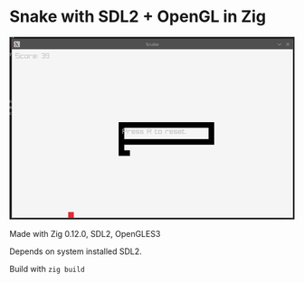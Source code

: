 # Snake with SDL2 + OpenGL in Zig

![Screenshot](https://raw.githubusercontent.com/noctiswhole/snake-zig/main/image.png?raw=true "Optional Title")

Made with Zig 0.12.0, SDL2, OpenGLES3

Depends on system installed SDL2.

Build with `zig build`
